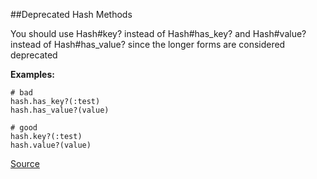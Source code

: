 ##Deprecated Hash Methods

You should use Hash#key? instead of Hash#has_key? and Hash#value? instead of Hash#has_value? since the longer forms
are considered deprecated

**Examples:**

```
# bad
hash.has_key?(:test)
hash.has_value?(value)

# good
hash.key?(:test)
hash.value?(value)
```

[Source](http://www.rubydoc.info/gems/rubocop/RuboCop/Cop/Style/DeprecatedHashMethods)
